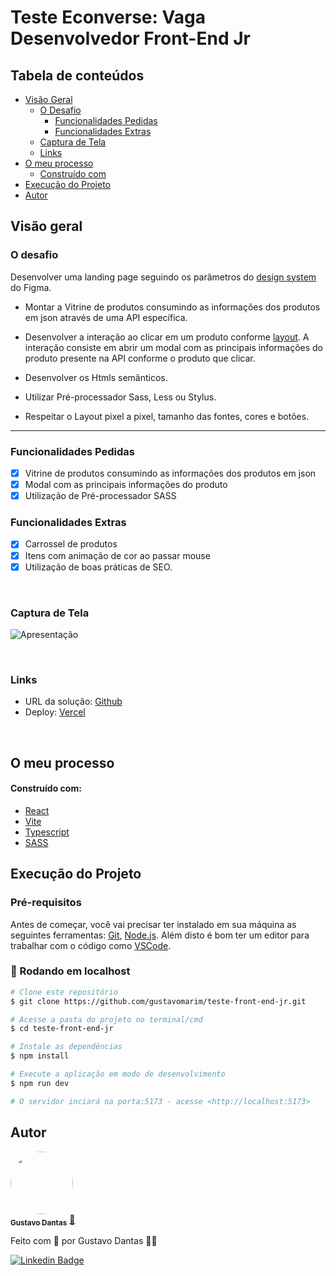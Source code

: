 # Teste Econverse: Vaga Desenvolvedor Front-End Jr

## Tabela de conteúdos

- [Visão Geral](#visão-geral)
  - [O Desafio](#o-desafio)
    - [Funcionalidades Pedidas](#funcionalidades-pedidas)
    - [Funcionalidades Extras](#funcionalidades-extras)
  - [Captura de Tela](#captura-de-tela)
  - [Links](#links)
- [O meu processo](#o-meu-processo)
  - [Construído com](#construído-com)
- [Execução do Projeto](#execução-do-projeto)
- [Autor](#autor)

## Visão geral

### O desafio

Desenvolver uma landing page seguindo os parâmetros do [design system](https://www.figma.com/file/rWnzPeoxgynuNPsJjV0VmV/Teste-Front-End-Jr?node-id=0%3A1&t=rSLpcJebq0DxjgMm-0) do Figma.

- Montar a Vitrine de produtos consumindo as informações dos produtos em json através de uma API específica.

- Desenvolver a interação ao clicar em um produto conforme [layout](https://app.econverse.com.br/teste-front-end/junior/tecnologia/layout/vitrine-produtos.png). A interação consiste em abrir um modal com as principais informações do produto presente na API conforme o produto que clicar.

- Desenvolver os Htmls semânticos.

- Utilizar Pré-processador Sass, Less ou Stylus.

- Respeitar o Layout pixel a pixel, tamanho das fontes, cores e botões.
---

### Funcionalidades Pedidas

- [x] Vitrine de produtos consumindo as informações dos produtos em json
- [x] Modal com as principais informações do produto
- [x] Utilização de Pré-processador SASS

### Funcionalidades Extras

- [x] Carrossel de produtos 
- [x] Itens com animação de cor ao passar mouse
- [x] Utilização de boas práticas de SEO.

<br>

### Captura de Tela

![Apresentação](./src/assets/images/presentation.gif)

<br>

### Links

- URL da solução: [Github](https://github.com/gustavomarim/teste-front-end-jr)
- Deploy: [Vercel](https://teste-front-end-jr-econverse-rho.vercel.app/)

<br>

## O meu processo

#### Construído com:

- [React](https://pt-br.reactjs.org/)
- [Vite](https://vitejs.dev/)
- [Typescript](https://www.typescriptlang.org/)
- [SASS](https://sass-lang.com/)

## Execução do Projeto

### Pré-requisitos

Antes de começar, você vai precisar ter instalado em sua máquina as seguintes ferramentas:
[Git](https://git-scm.com), [Node.js](https://nodejs.org/en/). 
Além disto é bom ter um editor para trabalhar com o código como [VSCode](https://code.visualstudio.com/).

### 🎲 Rodando em localhost

```bash
# Clone este repositório
$ git clone https://github.com/gustavomarim/teste-front-end-jr.git

# Acesse a pasta do projeto no terminal/cmd
$ cd teste-front-end-jr

# Instale as dependências
$ npm install

# Execute a aplicação em modo de desenvolvimento
$ npm run dev

# O servidor inciará na porta:5173 - acesse <http://localhost:5173>
```


## Autor

<a href="https://github.com/gustavomarim">
 <img style="border-radius: 50%;" src="https://avatars.githubusercontent.com/u/66189039?s=400&u=491817b0d3a8d48be60c450631a950c9d49154b2&v=4" width="100px;" alt=""/>
 <br />
 <sub><b>Gustavo Dantas</b></sub></a> <a href="https://github.com/gustavomarim" title="GitHub">🚀</a>


Feito com 💜 por Gustavo Dantas 👋🏽

 [![Linkedin Badge](https://img.shields.io/badge/-LinkedIn-blue?style=flat-square&logo=Linkedin&logoColor=white&link=https://www.linkedin.com/in/gustavodantasmarim/)](https://www.linkedin.com/in/gustavodantasmarim/) 

